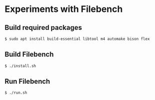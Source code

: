 # Experiments with Filebench

## Build required packages

```bash
$ sudo apt install build-essential libtool m4 automake bison flex
```

## Build Filebench

```bash
$ ./install.sh
```

## Run Filebench

```bash
$ ./run.sh
```
